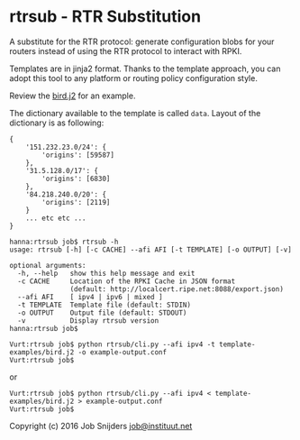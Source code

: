 rtrsub - RTR Substitution
=========================

A substitute for the RTR protocol: generate configuration blobs for your
routers instead of using the RTR protocol to interact with RPKI.

Templates are in jinja2 format. Thanks to the template approach, you can adopt
this tool to any platform or routing policy configuration style.

Review the [bird.j2](../master/template-examples/bird.j2) for an example.

The dictionary available to the template is called `data`. Layout of the
dictionary is as following:

```
{
    '151.232.23.0/24': {
        'origins': [59587]
    },
    '31.5.128.0/17': {
        'origins': [6830]
    },
    '84.218.240.0/20': {
        'origins': [2119]
    }
    ... etc etc ...
}
```

```
hanna:rtrsub job$ rtrsub -h
usage: rtrsub [-h] [-c CACHE] --afi AFI [-t TEMPLATE] [-o OUTPUT] [-v]

optional arguments:
  -h, --help   show this help message and exit
  -c CACHE     Location of the RPKI Cache in JSON format
               (default: http://localcert.ripe.net:8088/export.json)
  --afi AFI    [ ipv4 | ipv6 | mixed ]
  -t TEMPLATE  Template file (default: STDIN)
  -o OUTPUT    Output file (default: STDOUT)
  -v           Display rtrsub version
hanna:rtrsub job$
```

```
Vurt:rtrsub job$ python rtrsub/cli.py --afi ipv4 -t template-examples/bird.j2 -o example-output.conf
Vurt:rtrsub job$
```

or

```
Vurt:rtrsub job$ python rtrsub/cli.py --afi ipv4 < template-examples/bird.j2 > example-output.conf
Vurt:rtrsub job$
```

Copyright (c) 2016 Job Snijders <job@instituut.net>
